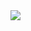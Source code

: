 <img align="left" src="https://github-readme-stats.vercel.app/api?username=你的账号用户名&include_all_commits=true&count_private-true&custom_title=你的账号用户名'%20GitHub%20Stats&line_height=30&show_icons=true&hide_border=true&bg_color=192133&title_color=efb752&icon_color=efb752&text_color=70bed9">


